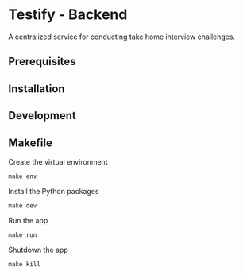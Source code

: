 # Testify - Backend

A centralized service for conducting take home interview challenges.

## Prerequisites

## Installation

## Development

## Makefile

Create the virtual environment

`make env`

Install the Python packages

`make dev`

Run the app

`make run`

Shutdown the app

`make kill`

